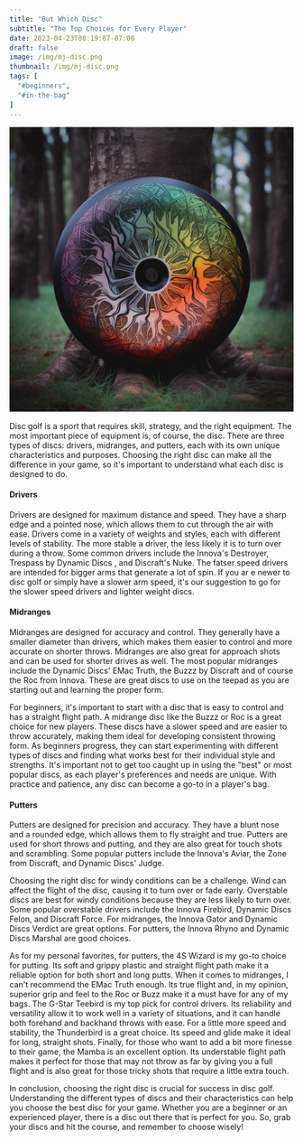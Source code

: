 ```yaml
---
title: "But Which Disc"
subtitle: "The Top Choices for Every Player"
date: 2023-04-23T08:19:07-07:00
draft: false
image: /img/mj-disc.png
thumbnail: /img/mj-disc.png
tags: [
  "#beginners",
  "#in-the-bag"
]
---
```

![An artisitc design on a disc sitting against the base of a tree in the woods](/img/mj-disc.png)

Disc golf is a sport that requires skill, strategy, and the right equipment. The most important piece of equipment is, of course, the disc. There are three types of discs: drivers, midranges, and putters, each with its own unique characteristics and purposes. Choosing the right disc can make all the difference in your game, so it's important to understand what each disc is designed to do.

#### Drivers

Drivers are designed for maximum distance and speed. They have a sharp edge and a pointed nose, which allows them to cut through the air with ease. Drivers come in a variety of weights and styles, each with different levels of stability. The more stable a driver, the less likely it is to turn over during a throw. Some common drivers include the Innova's Destroyer, Trespass by Dynamic Discs , and Discraft's Nuke. The fatser speed drivers are intended for bigger arms that generate a lot of spin. If you ar
e newer to disc golf or simply have a slower arm speed, it's our suggestion to go for the slower speed drivers and lighter weight discs.

#### Midranges

Midranges are designed for accuracy and control. They generally have a smaller diameter than drivers, which makes them easier to control and more accurate on shorter throws. Midranges are also great for approach shots and can be used for shorter drives as well. The most popular midranges include the Dynamic Discs' EMac Truth, the Buzzz by Discraft and of course the Roc from Innova. These are great discs to use on the teepad as you are starting out and learning the proper form.

For beginners, it's important to start with a disc that is easy to control and has a straight flight path. A midrange disc like the Buzzz or Roc is a great choice for new players. These discs have a slower speed and are easier to throw accurately, making them ideal for developing consistent throwing form. As beginners progress, they can start experimenting with different types of discs and finding what works best for their individual style and strengths. It's important not to get too caught up in using the "best" or most popular discs, as each player's preferences and needs are unique. With practice and patience, any disc can become a go-to in a player's bag.

#### Putters

Putters are designed for precision and accuracy. They have a blunt nose and a rounded edge, which allows them to fly straight and true. Putters are used for short throws and putting, and they are also great for touch shots and scrambling. Some popular putters include the Innova's Aviar, the Zone from Discraft, and Dynamic Discs' Judge.

Choosing the right disc for windy conditions can be a challenge. Wind can affect the flight of the disc, causing it to turn over or fade early. Overstable discs are best for windy conditions because they are less likely to turn over. Some popular overstable drivers include the Innova Firebird, Dynamic Discs Felon, and Discraft Force. For midranges, the Innova Gator and Dynamic Discs Verdict are great options. For putters, the Innova Rhyno and Dynamic Discs Marshal are good choices.

As for my personal favorites, for putters, the 4S Wizard is my go-to choice for putting. Its soft and grippy plastic and straight flight path make it a reliable option for both short and long putts. When it comes to midranges, I can't recommend the EMac Truth enough. Its true flight and, in my opinion, superior grip and feel to the Roc or Buzz make it a must have for any of my bags. The G-Star Teebird is my top pick for control drivers. Its reliability and versatility allow it to work well in a variety of situations, and it can handle both forehand and backhand throws with ease. For a little more speed and stability, the Thunderbird is a great choice. Its speed and glide make it ideal for long, straight shots. Finally, for those who want to add a bit more finesse to their game, the Mamba is an excellent option. Its understable flight path makes it perfect for those that may not throw as far by giving you a full flight and is also great for those tricky shots that require a little extra touch.

In conclusion, choosing the right disc is crucial for success in disc golf. Understanding the different types of discs and their characteristics can help you choose the best disc for your game. Whether you are a beginner or an experienced player, there is a disc out there that is perfect for you. So, grab your discs and hit the course, and remember to choose wisely!
